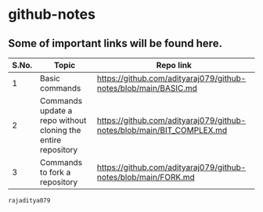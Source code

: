 # github-notes

## Some of important links will be found here.

S.No.  |  Topic  |  Repo link
-----  |  -----  |  ---------
1  |  Basic commands  |  https://github.com/adityaraj079/github-notes/blob/main/BASIC.md
2  |  Commands update a repo without cloning the entire repository  |  https://github.com/adityaraj079/github-notes/blob/main/BIT_COMPLEX.md
3  |  Commands to fork a repository  |  https://github.com/adityaraj079/github-notes/blob/main/FORK.md

`
rajaditya079
`
